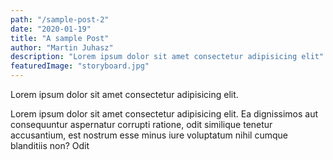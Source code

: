 ```yaml
---
path: "/sample-post-2"
date: "2020-01-19"
title: "A sample Post"
author: "Martin Juhasz"
description: "Lorem ipsum dolor sit amet consectetur adipisicing elit"
featuredImage: "storyboard.jpg"
---
```


Lorem ipsum dolor sit amet consectetur adipisicing elit.

Lorem ipsum dolor sit amet consectetur adipisicing elit. Ea dignissimos aut
consequuntur aspernatur corrupti ratione, odit similique tenetur accusantium,
est nostrum esse minus iure voluptatum nihil cumque blanditiis non? Odit
